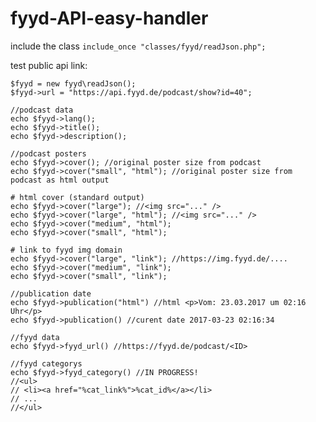 # fyyd-API-easy-handler

include the class `include_once "classes/fyyd/readJson.php";`

test public api link:

    $fyyd = new fyyd\readJson();
    $fyyd->url = "https://api.fyyd.de/podcast/show?id=40";
    
    //podcast data
    echo $fyyd->lang();
    echo $fyyd->title();
    echo $fyyd->description();

    //podcast posters
    echo $fyyd->cover(); //original poster size from podcast
    echo $fyyd->cover("small", "html"); //original poster size from podcast as html output
    
    # html cover (standard output)
    echo $fyyd->cover("large"); //<img src="..." />
    echo $fyyd->cover("large", "html"); //<img src="..." />
    echo $fyyd->cover("medium", "html");
    echo $fyyd->cover("small", "html");
    
    # link to fyyd img domain
    echo $fyyd->cover("large", "link"); //https://img.fyyd.de/....
    echo $fyyd->cover("medium", "link");
    echo $fyyd->cover("small", "link");
    
    //publication date
    echo $fyyd->publication("html") //html <p>Vom: 23.03.2017 um 02:16 Uhr</p>
    echo $fyyd->publication() //curent date 2017-03-23 02:16:34
    
    //fyyd data
    echo $fyyd->fyyd_url() //https://fyyd.de/podcast/<ID>
    
    //fyyd categorys
    echo $fyyd->fyyd_category() //IN PROGRESS!
    //<ul>
    // <li><a href="%cat_link%">%cat_id%</a></li>
    // ...
    //</ul>
